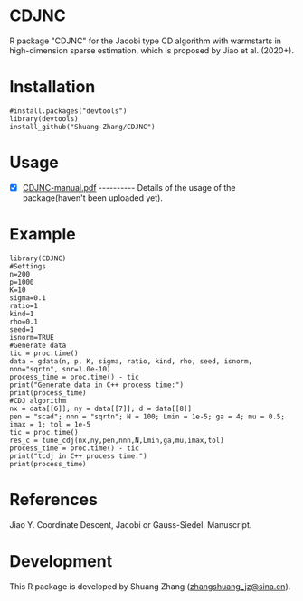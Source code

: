 # CDJNC
R package "CDJNC" for the Jacobi type CD algorithm with warmstarts in high-dimension sparse estimation, which is proposed by Jiao et al. (2020+).
# Installation

    #install.packages("devtools")
    library(devtools)
    install_github("Shuang-Zhang/CDJNC")

# Usage

   - [x] [CDJNC-manual.pdf](https://github.com/Shuang-Zhang/CDJNC/blob/master/inst/CDJNC-manual.pdf) ---------- Details of the usage of the package(haven't been uploaded yet).
# Example
    library(CDJNC)
	#Settings
	n=200
	p=1000
	K=10
	sigma=0.1
	ratio=1
	kind=1
	rho=0.1
	seed=1
	isnorm=TRUE
	#Generate data
	tic = proc.time()
	data = gdata(n, p, K, sigma, ratio, kind, rho, seed, isnorm, nnn="sqrtn", snr=1.0e-10)
	process_time = proc.time() - tic
	print("Generate data in C++ process time:")
	print(process_time)
	#CDJ algorithm
	nx = data[[6]]; ny = data[[7]]; d = data[[8]]
	pen = "scad"; nnn = "sqrtn"; N = 100; Lmin = 1e-5; ga = 4; mu = 0.5; imax = 1; tol = 1e-5
	tic = proc.time()
	res_c = tune_cdj(nx,ny,pen,nnn,N,Lmin,ga,mu,imax,tol)
	process_time = proc.time() - tic
	print("tcdj in C++ process time:")
	print(process_time)
    
# References
Jiao Y. Coordinate Descent, Jacobi or Gauss-Siedel. Manuscript.

# Development
This R package is developed by Shuang Zhang (zhangshuang_jz@sina.cn).
